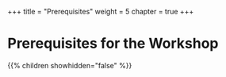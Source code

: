+++
title = "Prerequisites"
weight = 5
chapter = true
+++

# Prerequisites for the Workshop

{{% children showhidden="false" %}}

